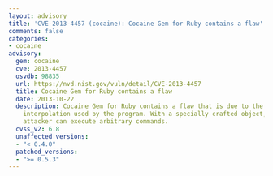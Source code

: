 ```yaml
---
layout: advisory
title: 'CVE-2013-4457 (cocaine): Cocaine Gem for Ruby contains a flaw'
comments: false
categories:
- cocaine
advisory:
  gem: cocaine
  cve: 2013-4457
  osvdb: 98835
  url: https://nvd.nist.gov/vuln/detail/CVE-2013-4457
  title: Cocaine Gem for Ruby contains a flaw
  date: 2013-10-22
  description: Cocaine Gem for Ruby contains a flaw that is due to the method of variable
    interpolation used by the program. With a specially crafted object, a context-dependent
    attacker can execute arbitrary commands.
  cvss_v2: 6.8
  unaffected_versions:
  - "< 0.4.0"
  patched_versions:
  - ">= 0.5.3"
---
```


